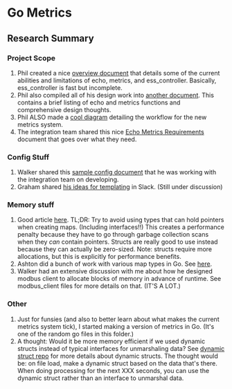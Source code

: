 # Go Metrics
## Research Summary
### Project Scope
1. Phil created a nice [overview document](https://github.com/flexgen-power/echo/blob/research/metrics/pkg/metrics_research/doc/Overview.md) that details some of the current abilities and limitations of echo, metrics, and ess_controller. Basically, ess_controller is fast but incomplete.
2. Phil also compiled all of his design work into [another document](https://github.com/flexgen-power/echo/blob/research/metrics/pkg/metrics_research/MetricsReview.md). This contains a brief listing of echo and metrics functions and comprehensive design thoughts.
3. Phil ALSO made a [cool diagram](./echo2.pdf) detailing the workflow for the new metrics system.
4. The integration team shared this nice [Echo Metrics Requirements](./EchoMetricsRequirements.docx) document that goes over what they need.

### Config Stuff
1. Walker shared this [sample config document](./sample.json) that he was working with the integration team on developing.
2. Graham shared [his ideas for templating](./graham_templating.txt) in Slack. (Still under discussion)

### Memory stuff
1. Good article [here](https://github.com/ricardoerikson/benchmark-golang-maps). TL;DR: Try to avoid using types that can hold pointers when creating maps. (Including interfaces!!) This creates a performance penalty because they have to go through garbage collection scans when they *can* contain pointers. Structs are really good to use instead because they can actually be zero-sized. Note: structs require more allocations, but this is explicitly for performance benefits.
2. Ashton did a bunch of work with various map types in Go. See [here](https://github.com/flexgen-power/echo/tree/research/metrics/pkg/metrics_research/optimize_fims/maps_trial).
3. Walker had an extensive discussion with me about how he designed modbus client to allocate blocks of memory in advance of runtime. See modbus_client files for more details on that. (IT'S A LOT.)

### Other
1. Just for funsies (and also to better learn about what makes the current metrics system tick), I started making a version of metrics in Go. (It's one of the random go files in this folder.)
2. A thought: Would it be more memory efficient if we used dynamic structs instead of typical interfaces for unmarshaling data? See [dynamic struct repo](https://github.com/Ompluscator/dynamic-struct) for more details about dynamic structs. The thought would be: on file load, make a dynamic struct based on the data that's there. When doing processing for the next XXX seconds, you can use the dynamic struct rather than an interface to unmarshal data.